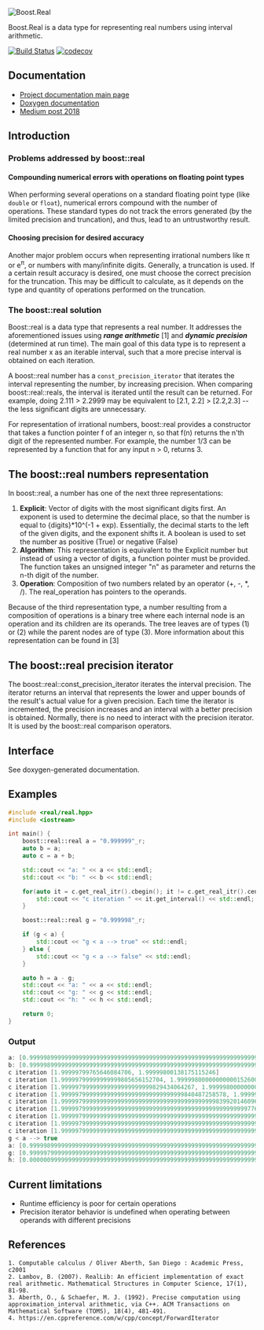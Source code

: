 ![Boost.Real](doc/other/logo/logo.png)

Boost.Real is a data type for representing real numbers using interval arithmetic.

[![Build Status](https://travis-ci.org/BoostGSoC19/Real.svg?branch=master)](https://travis-ci.org/BoostGSoC19/Real)
[![codecov](https://codecov.io/gh/BoostGSoC19/Real/branch/master/graph/badge.svg)](https://codecov.io/gh/BoostGSoC19/Real)


## Documentation
   * [Project documentation main page](https://boostgsoc19.github.io/Real/)
   * [Doxygen documentation](https://boostgsoc19.github.io/Real/doc/html/index.html)
   * [Medium post 2018](https://medium.com/@laobelloli/boost-real-9e2dfbfbed5b)

## Introduction

### Problems addressed by boost::real

#### Compounding numerical errors with operations on floating point types
When performing several operations on a standard floating point type (like ```double``` or ```float```), numerical errors compound with the number of operations. These standard types do not track the errors generated (by the limited precision and truncation), and thus, lead to an untrustworthy result.

#### Choosing precision for desired accuracy
Another major problem occurs when representing irrational numbers like π or e<sup>π</sup>, or numbers with many/infinite digits. Generally, a truncation is used. If a certain result accuracy is desired, one must choose the correct precision for the truncation. This may be difficult to calculate, as it depends on the type and quantity of operations performed on the truncation.

### The boost::real solution
Boost::real is a data type that represents a real number. It addresses the aforementioned issues using ***range arithmetic*** [1] and ***dynamic precision*** (determined at run time). The main goal of this data type is to represent a real number x as an iterable interval, such that a more precise interval is obtained on each iteration.

A boost::real number has a ```const_precision_iterator``` that iterates the interval representing the number, by increasing precision. When comparing boost::real::reals, the interval is iterated until the result can be returned. For example, doing 2.111 > 2.2999 may be equivalent to [2.1, 2.2] > [2.2,2.3] -- the less significant digits are unnecessary.

For representation of irrational numbers, boost::real provides a constructor that takes a function pointer f of an integer n, so that f(n) returns the n'th digit of the represented number. For example, the number 1/3 can be represented by a function that for any input n > 0, returns 3.

## The boost::real numbers representation
In boost::real, a number has one of the next three representations:

1. **Explicit**: Vector of digits with the most significant digits first. An exponent is used to determine the decimal place, so that the number is equal to {digits}\*10^(-1 + exp). Essentially, the decimal starts to the left of the given digits, and the exponent shifts it. A boolean is used to set the number as positive (True) or negative (False)
2. **Algorithm**: This representation is equivalent to the Explicit number but instead of using a vector of digits, a function pointer must be provided. The function takes an unsigned integer "n" as parameter and returns the n-th digit of the number.
3. **Operation**: Composition of two numbers related by an operator (+, -, \*, /). The real_operation has pointers to the operands.

Because of the third representation type, a number resulting from a composition of operations is a binary tree where each internal node is an operation and its children are its operands. The tree leaves are of types (1) or (2) while the parent nodes are of type (3). More information about this representation can be found in [3]

## The boost::real precision iterator
The boost::real::const_precision_iterator <!-- is a forward iterator [4] that --> iterates the interval precision. The iterator returns an interval that represents the lower and upper bounds of the result's actual value for a given precision. Each time the iterator is incremented, the precision increases and an interval with a better precision is obtained. Normally, there is no need to interact with the precision iterator. It is used by the boost::real comparison operators.

## Interface
See doxygen-generated documentation.

## Examples

```cpp
#include <real/real.hpp>
#include <iostream>

int main() {
    boost::real::real a = "0.999999"_r;
    auto b = a;
    auto c = a + b;

    std::cout << "a: " << a << std::endl;
    std::cout << "b: " << b << std::endl;

    for(auto it = c.get_real_itr().cbegin(); it != c.get_real_itr().cend(); ++it) {
        std::cout << "c iteration " << it.get_interval() << std::endl;
    }

    boost::real::real g = "0.999998"_r;

    if (g < a) {
        std::cout << "g < a --> true" << std::endl;
    } else {
        std::cout << "g < a --> false" << std::endl;
    }

    auto h = a - g;
    std::cout << "a: " << a << std::endl;
    std::cout << "g: " << g << std::endl;
    std::cout << "h: " << h << std::endl;

    return 0;
}
```

### Output
```cpp
a: [0.99999899999999999999999999999999999999999999999999999999999999999999999999999999999999999933600778729, 0.99999899999999999999999999999999999999999999999999999999999999999999999999999999999999999982691714296]
b: [0.99999899999999999999999999999999999999999999999999999999999999999999999999999999999999999933600778729, 0.99999899999999999999999999999999999999999999999999999999999999999999999999999999999999999982691714296]
c iteration [1.99999799765646084706, 1.99999800138175115246]
c iteration [1.99999799999999999805656152704, 1.99999800000000000152600849191]
c iteration [1.99999799999999999999999999829434064267, 1.99999800000000000000000000152551492851]
c iteration [1.99999799999999999999999999999999999840487258578, 1.99999800000000000000000000000000000141413814631]
c iteration [1.99999799999999999999999999999999999999999999839920146096, 1.99999800000000000000000000000000000000000000120179841572]
c iteration [1.99999799999999999999999999999999999999999999999999999776247829313, 1.9999980000000000000000000000000000000000000000000000003726001095]
c iteration [1.99999799999999999999999999999999999999999999999999999999999999774936870769, 1.9999980000000000000000000000000000000000000000000000000000000001802340823]
c iteration [1.99999799999999999999999999999999999999999999999999999999999999999999999807650128953, 1.99999800000000000000000000000000000000000000000000000000000000000000000034042109297]
c iteration [1.99999799999999999999999999999999999999999999999999999999999999999999999999999999850405365298, 1.99999800000000000000000000000000000000000000000000000000000000000000000000000000061249327697]
g < a --> true
a: [0.99999899999999999999999999999999999999999999999999999999999999999999999999999999999999999933600778729, 0.99999899999999999999999999999999999999999999999999999999999999999999999999999999999999999982691714296]
g: [0.9999979999999999999999999999999999999999999999999999999999999999999999999999999999999999991629249303, 0.99999799999999999999999999999999999999999999999999999999999999999999999999999999999999999965383428597]
h: [0.00000099999999999999999999999999999999999999999999999999999999999999999999999999999999999968217350127, 0.00000100000000000000000000000000000000000000000000000000000000000000000000000000000000000066399221262]
```

## Current limitations
* Runtime efficiency is poor for certain operations
* Precision iterator behavior is undefined when operating between operands with different precisions


## References
    1. Computable calculus / Oliver Aberth, San Diego : Academic Press, c2001
    2. Lambov, B. (2007). RealLib: An efficient implementation of exact real arithmetic. Mathematical Structures in Computer Science, 17(1), 81-98.
    3. Aberth, O., & Schaefer, M. J. (1992). Precise computation using approximation_interval arithmetic, via C++. ACM Transactions on Mathematical Software (TOMS), 18(4), 481-491.
    4. https://en.cppreference.com/w/cpp/concept/ForwardIterator
